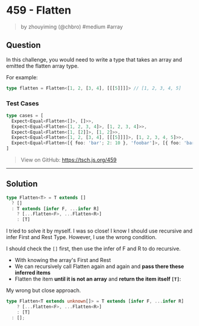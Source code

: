 # 459 - Flatten
> by zhouyiming (@chbro) #medium #array

## Question

In this challenge, you would need to write a type that takes an array and emitted the flatten array type.

For example:

```ts
type flatten = Flatten<[1, 2, [3, 4], [[[5]]]]> // [1, 2, 3, 4, 5]
```

### Test Cases
```ts
type cases = [
  Expect<Equal<Flatten<[]>, []>>,
  Expect<Equal<Flatten<[1, 2, 3, 4]>, [1, 2, 3, 4]>>,
  Expect<Equal<Flatten<[1, [2]]>, [1, 2]>>,
  Expect<Equal<Flatten<[1, 2, [3, 4], [[[5]]]]>, [1, 2, 3, 4, 5]>>,
  Expect<Equal<Flatten<[{ foo: 'bar'; 2: 10 }, 'foobar']>, [{ foo: 'bar'; 2: 10 }, 'foobar']>>,
]
```

> View on GitHub: https://tsch.js.org/459

---

## Solution
```ts
type Flatten<T> = T extends []
  ? []
  : T extends [infer F, ...infer R]
    ? [...Flatten<F>, ...Flatten<R>]
    : [T]
```

I tried to solve it by myself.
I was so close! I know I should use recursive and infer First and Rest Type.
However, I use the wrong condition.

I should check the `[]` first, then use the infer of F and R to do recursive.
- With knowing the array's First and Rest
- We can recursively call Flatten again and again and **pass there these inferred items**
- Flatten the item **until it is not an array** and **return the item itself `[T]`**:

My wrong but close approach.
```ts
type Flatten<T extends unknown[]> = T extends [infer F, ...infer R]
    ? [...Flatten<F>, ...Flatten<R>]
    : [T]
  : [];
```
